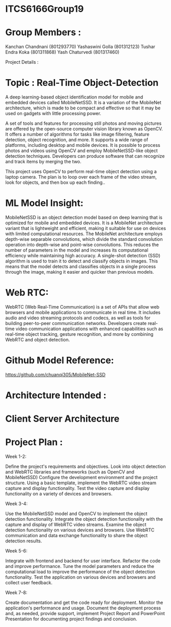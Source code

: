 # ITCS6166Group19

# Group Members : 

Kanchan Chandnani (801293770)
Yashaswini Golla (801312123)
Tushar Endra Koka (801311868)
Yash Chaturvedi (801317460)


Project Details : 
 # Topic : Real-Time Object-Detection

A deep learning-based object identification model for mobile and embedded devices called MobileNetSSD. It is a variation of the MobileNet architecture, which is made to be compact and effective so that it may be used on gadgets with little processing power.

A set of tools and features for processing still photos and moving pictures are offered by the open-source computer vision library known as OpenCV. It offers a number of algorithms for tasks like image filtering, feature detection, object recognition, and more. It supports a wide range of platforms, including desktop and mobile devices. It is possible to process photos and videos using OpenCV and employ MobileNetSSD-like object detection techniques. Developers can produce software that can recognize and track items by merging the two.

This project uses OpenCV to perform real-time object detection using a laptop camera. The plan is to loop over each frame of the video stream, look for objects, and then box up each finding..

# ML Model Insight:
MobileNetSSD is an object detection model based on deep learning that is optimized for mobile and embedded devices. It is a MobileNet architecture variant that is lightweight and efficient, making it suitable for use on devices with limited computational resources.
The MobileNet architecture employs depth-wise separable convolutions, which divide the standard convolution operation into depth-wise and point-wise convolutions. This reduces the number of parameters in the model and increases its computational efficiency while maintaining high accuracy. A single-shot detection (SSD) algorithm is used to train it to detect and classify objects in images. This means that the model detects and classifies objects in a single process through the image, making it easier and quicker than previous models.

# Web RTC:
WebRTC (Web Real-Time Communication) is a set of APIs that allow web browsers and mobile applications to communicate in real time. It includes audio and video streaming protocols and codecs, as well as tools for building peer-to-peer communication networks. Developers create real-time video communication applications with enhanced capabilities such as real-time object tracking, gesture recognition, and more by combining WebRTC and object detection.


# Github Model Reference:
https://github.com/chuanqi305/MobileNet-SSD

# Architecture Intended : 

# Client Server Architecture

# Project Plan : 

Week 1-2:

Define the project's requirements and objectives.
Look into object detection and WebRTC libraries and frameworks (such as OpenCV and MobileNetSSD)
Configure the development environment and the project structure.
Using a basic template, implement the WebRTC video stream capture and display functionality.
Test the video capture and display functionality on a variety of devices and browsers.

Week 3-4:

Use the MobileNetSSD model and OpenCV to implement the object detection functionality.
Integrate the object detection functionality with the capture and display of WebRTC video streams.
Examine the object detection functionality on various devices and browsers.
Use WebRTC communication and data exchange functionality to share the object detection results.

Week 5-6:

Integrate with frontend and backend for user interface.
Refactor the code and improve performance.
Tune the model parameters and reduce the computational load to improve the performance of the object detection functionality.
Test the application on various devices and browsers and collect user feedback.

Week 7-8:

Create documentation and get the code ready for deployment.
Monitor the application's performance and usage.
Document the deployment process and, as needed, provide support, implement Project Report and PowerPoint Presentation for documenting project findings and conclusion.










